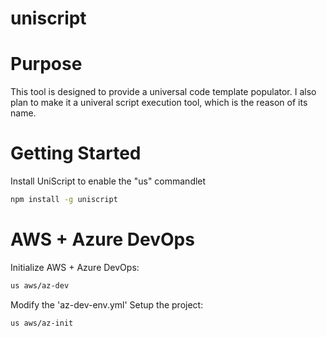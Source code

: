 # uniscript

# Purpose
This tool is designed to provide a universal code template populator.
I also plan to make it a univeral script execution tool, which is the reason of its name.

# Getting Started
Install UniScript to enable the "us" commandlet
```bash
npm install -g uniscript
```

# AWS + Azure DevOps
Initialize AWS + Azure DevOps:
```bash
us aws/az-dev
```
Modify the 'az-dev-env.yml'
Setup the project:
```bash
us aws/az-init
```